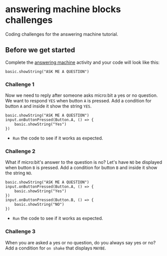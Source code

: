 # answering machine blocks challenges

Coding challenges for the answering machine tutorial. 

## Before we get started

Complete the [answering machine](/lessons/answering-machine/activity) activity and your code will look like this:

```blocks
basic.showString("ASK ME A QUESTION")
```

### Challenge 1

Now we need to reply after someone asks micro:bit a  yes or no question. We want to respond `YES` when button `A` is pressed. Add a condition for button `A` and inside it show the string `YES`.

```blocks
basic.showString("ASK ME A QUESTION")
input.onButtonPressed(Button.A, () => {
    basic.showString("Yes")
})
```

* `Run` the code to see if it works as expected.

### Challenge 2

What if micro:bit's answer to the question is no? Let's have `NO` be displayed when button `B` is pressed. Add a condition for button `B` and inside it show the string `NO`.

```blocks
basic.showString("ASK ME A QUESTION")
input.onButtonPressed(Button.A, () => {
    basic.showString("Yes")
})
input.onButtonPressed(Button.B, () => {
    basic.showString("NO")
})

```

* `Run` the code to see if it works as expected.

### Challenge 3

When you are asked a yes or no question, do you always say yes or no? Add a condition for `on shake` that displays `MAYBE`.